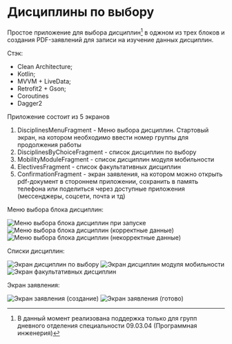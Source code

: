# Дисциплины по выбору
Простое приложение для выбора дисциплин[^1] в оджном из трех блоков и создания PDF-заявлений для записи на изучение данных дисциплин.

[^1]: В данный момент реализована поддержка только для групп дневного отделения специальности 09.03.04 (Программная инженерия)

Стэк:
* Clean Architecture;
* Kotlin;
* MVVM + LiveData;
* Retrofit2 + Gson;
* Coroutines 
* Dagger2

Приложение состоит из 5 экранов
1. DisciplinesMenuFragment - Меню выбора дисциплин. Стартовый экран, на котором необходимо ввести номер группы для продолжения работы
2. DisciplinesByChoiceFragment - список дисциплин по выбору
3. MobilityModuleFragment - список дисциплин модуля мобильности
4. ElectivesFragment - список факультативных дисциплин
5. ConfirmationFragment - экран заявления, на котором можно открыть pdf-документ в стороннем приложении, сохранить в память телефона или поделиться через доступные приложения (мессенджеры, соцсети, почта и тд)

Меню выбора блока дисциплин:

![Меню выбора блока дисциплин при запуске](https://user-images.githubusercontent.com/44088505/184658227-a0e25e05-a7bb-4d31-ac10-3d3f43fca9b3.png)
![Меню выбора блока дисциплин (корректные данные)](https://user-images.githubusercontent.com/44088505/184655011-4f49c3d5-7db1-4136-b3dc-d986d8435c51.png)
![Меню выбора блока дисциплин (некорректные данные)](https://user-images.githubusercontent.com/44088505/184658615-92ce5db1-58db-40d2-8c75-1dad320e5d26.png)

Списки дисциплин:

![Экран дисциплин по выбору](https://user-images.githubusercontent.com/44088505/184661937-49d7182d-c4a4-4bbc-909d-0ad05be2971c.png)
![Экран дисциплин модуля мобильности](https://user-images.githubusercontent.com/44088505/184661940-75cddfca-9250-47f5-94af-176e37e4f597.png)
![Экран факультативных дисциплин](https://user-images.githubusercontent.com/44088505/184664270-f63b1f09-477b-4757-9468-57386110b3e4.png)

Экран заявления:

![Экран заявления (создание)](https://user-images.githubusercontent.com/44088505/184664272-5d6c4e2c-1248-48e7-9d57-084e852ca7b8.png)
![Экран заявления (готово)](https://user-images.githubusercontent.com/44088505/184664312-ffd7c1ae-f053-4a70-a96e-fdfefe165d81.png)


